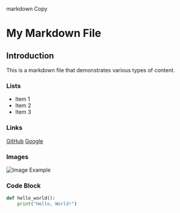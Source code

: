 markdown
Copy
# My Markdown File

## Introduction
This is a markdown file that demonstrates various types of content.

### Lists
- Item 1
- Item 2
- Item 3

### Links
[GitHub](https://github.com)
[Google](https://www.google.com)

### Images
![Image Example]([https://via.placeholder.com/150](https://picsum.photos/536/354))

### Code Block
```python
def hello_world():
    print("Hello, World!")
